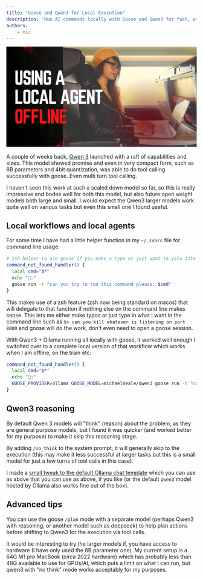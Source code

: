 ```yaml
---
title: "Goose and Qwen3 for Local Execution"
description: "Run AI commands locally with Goose and Qwen3 for fast, offline tool execution"
authors: 
    - mic
---
```


![local AI agent](goose-qwen-local.png)


A couple of weeks back, [Qwen 3](https://qwenlm.github.io/blog/qwen3/) launched with a raft of capabilities and sizes. This model showed promise and even in very compact form, such as 8B parameters and 4bit quantization, was able to do tool calling successfully with goose. Even multi turn tool calling. 

I haven't seen this work at such a scaled down model so far, so this is really impressive and bodes well for both this model, but also future open weight models both large and small.  I would expect the Qwen3 larger models work quite well on various tasks but even this small one I found useful.

<!-- truncate -->

## Local workflows and local agents

For some time I have had a little helper function in my `~/.zshrc` file for command line usage: 

```zsh
# zsh helper to use goose if you make a typo or just want to yolo into the shell
command_not_found_handler() {
  local cmd="$*"
  echo "🪿:"
  goose run -t "can you try to run this command please: $cmd"
}
```

This makes use of a zsh feature (zsh now being standard on macos) that will delegate to that function if nothing else on the command line makes sense. 
This lets me either make typos or just type in what I want in the command line such as `$> can you kill whatever is listening on port 8000` and goose will do the work, don't even need to open a goose session.

With Qwen3 + Ollama running all locally with goose, it worked well enough I switched over to a complete local version of that workflow which works when I am offline, on the train etc:

```zsh
command_not_found_handler() {
  local cmd="$*"
  echo "🪿:"
  GOOSE_PROVIDER=ollama GOOSE_MODEL=michaelneale/qwen3 goose run -t "can you try to run this command please: $cmd"
}
```



## Qwen3 reasoning


By default Qwen 3 models will "think" (reason) about the problem, as they are general purpose models, but I found it was quicker (and worked better for my purpose) to make it skip this reasoning stage.

By adding `/no_think` to the system prompt, it will generally skip to the execution (this may make it less successful at larger tasks but this is a small model for just a few turns of tool calls in this case). 

I made a [small tweak to the default Ollama chat template](https://ollama.com/michaelneale/qwen3) which you can use as above that you can use as above, if you like (or the default `qwen3` model hosted by Ollama also works fine out of the box).

## Advanced tips

You can use the goose `/plan` mode with a separate model (perhaps Qwen3 with reasoning, or another model such as deepseek) to help plan actions before shifting to Qwen3 for the execution via tool calls. 

It would be interesting to try the larger models if, you have access to hardware (I have only used the 8B parameter one). My current setup is a 64G M1 pro MacBook (circa 2022 hardware) which has probably less than 48G available to use for GPUs/AI, which puts a limit on what I can run, but qwen3 with "no think" mode works acceptably for my purposes.

<head>
  <meta property="og:title" content="Goose and Qwen3 for Local Execution" />
  <meta property="og:type" content="article" />
  <meta property="og:url" content="https://block.github.io/goose/blog/2025/05/12/local-goose-qwen3" />
  <meta property="og:description" content="Run AI commands locally with Goose and Qwen3 for fast, offline tool execution" />
  <meta property="og:image" content="https://block.github.io/goose/assets/images/cdd-playbook-69a053588574d8678c2acb92a1b21da6.png" />
  <meta name="twitter:card" content="summary_large_image" />
  <meta property="twitter:domain" content="block.github.io/goose" />
  <meta name="twitter:title" content="Goose and Qwen3 for Local Execution" />
  <meta name="twitter:description" content="Run AI commands locally with Goose and Qwen3 for fast, offline tool execution" />
  <meta name="twitter:image" content="https://block.github.io/goose/assets/images/cdd-playbook-69a053588574d8678c2acb92a1b21da6.png" />
</head>


